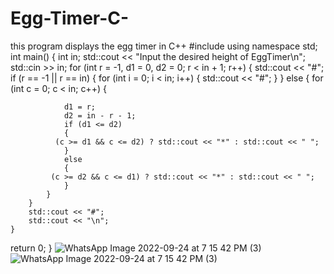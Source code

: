 # Egg-Timer-C-
this program displays the egg timer in C++
#include <iostream>
using namespace std;
int main()
{
    int in;
    std::cout << "Input the desired height of EggTimer\n";
    std::cin >> in;
    for (int r = -1, d1 = 0, d2 = 0; r < in + 1; r++)
    {
        std::cout << "#";
        if (r == -1 || r == in)
        {
            for (int i = 0; i < in; i++)
            {
                std::cout << "#";
            }
        }
        else
        {
            for (int c = 0; c < in; c++)
            {

                d1 = r;
                d2 = in - r - 1;
                if (d1 <= d2)
                {
              (c >= d1 && c <= d2) ? std::cout << "*" : std::cout << " ";
                }
                else
                {
             (c >= d2 && c <= d1) ? std::cout << "*" : std::cout << " ";
                }
            }
        }
        std::cout << "#";
        std::cout << "\n";
    }
return 0;
}
![WhatsApp Image 2022-09-24 at 7 15 42 PM (3)](https://user-images.githubusercontent.com/61176639/192369520-4d04d686-cbb9-458c-99a0-fea9cb63d1e4.jpeg)
![WhatsApp Image 2022-09-24 at 7 15 42 PM (3)](https://user-images.githubusercontent.com/61176639/192369645-65c2f4a1-3efc-42b0-9694-78f1d924785d.jpeg)
